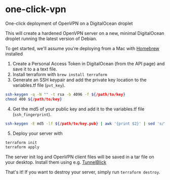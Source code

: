 # one-click-vpn
One-click deployment of OpenVPN on a DigitalOcean droplet

This will create a hardened OpenVPN server on a new, minimal DigitalOcean droplet running the latest version of Debian.

To get started, we'll assume you're deploying from a Mac with [Homebrew](https://brew.sh/) installed 
 
1. Create a Personal Access Token in DigitalOcean (from the API page) and save it to a a text file.
2. Install terraform with ```brew install terraform```
3. Generate an SSH keypair and add the private key location to the variables.tf file (```pvt_key```).
  ```bash
  ssh-keygen -q -N "" -t rsa -b 4096 -f ${/path/to/key}
  chmod 400 ${/path/to/key}
  ```
4. Get the md5 of your public key and add it to the variables.tf file (```ssh_fingerprint```).
  ```bash
  ssh-keygen -E md5 -lf ${/path/to/key.pub} | awk '{print $2}' | sed 's/^MD5://g'
  ```
5. Deploy your server with
  ```bash
  terraform init
  terraform apply
  ```
The server init log and OpenVPN client files will be saved in a tar file on your desktop.  Install them using e.g. [TunnelBlick](https://tunnelblick.net/)

That's it!  If you want to destroy your server, simply run ```terraform destroy```.
